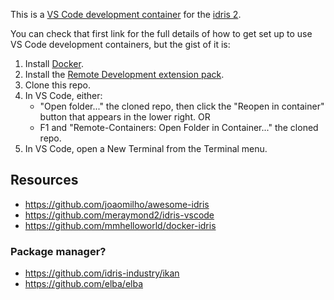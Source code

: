 This is a [VS Code development container](https://github.com/microsoft/vscode-dev-containers) for the [idris 2](https://www.idris-lang.org/).

You can check that first link for the full details of how to get set up to use VS Code development containers, but the gist of it is:

1. Install [Docker](https://docs.docker.com/get-docker/).
2. Install the [Remote Development extension pack](https://marketplace.visualstudio.com/items?itemName=ms-vscode-remote.vscode-remote-extensionpack).
3. Clone this repo.
4. In VS Code, either:
   - "Open folder..." the cloned repo, then click the "Reopen in container" button that appears in the lower right.
     OR
   - F1 and "Remote-Containers: Open Folder in Container..." the cloned repo.
5. In VS Code, open a New Terminal from the Terminal menu.

## Resources

- https://github.com/joaomilho/awesome-idris
- https://github.com/meraymond2/idris-vscode
- https://github.com/mmhelloworld/docker-idris

### Package manager?

- https://github.com/idris-industry/ikan
- https://github.com/elba/elba
